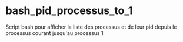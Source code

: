 # bash_pid_processus_to_1
Script bash pour afficher la liste des processus et de leur pid depuis le processus courant jusqu'au processus 1
